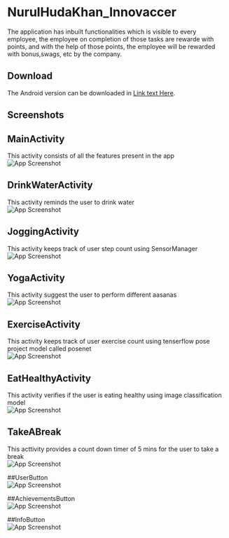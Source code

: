 # NurulHudaKhan_Innovaccer
The application has  inbuilt functionalities which is visible to every employee, the employee on completion of those tasks are rewarde with points, and with the help of those points, the employee will be rewarded with  bonus,swags, etc by the company.

## Download
The Android version can be downloaded in [Link text Here]().


## Screenshots
## MainActivity
This activity consists of all the features present in the app\
![App Screenshot](https://github.com/Nurul0786/NurulHudaKhan_Innovaccer/blob/main/Screenshots/MainActivity.jpeg)

## DrinkWaterActivity
This activity reminds the user to drink water\
![App Screenshot](https://github.com/Nurul0786/NurulHudaKhan_Innovaccer/blob/main/Screenshots/DrinkWaterActivity.jpeg)

## JoggingActivity
This activity keeps track of user step count using SensorManager\
![App Screenshot](https://github.com/Nurul0786/NurulHudaKhan_Innovaccer/blob/main/Screenshots/JoggingActivity.jpeg)

## YogaActivity
This activity suggest the user to perform different aasanas\
![App Screenshot](https://github.com/Nurul0786/NurulHudaKhan_Innovaccer/blob/main/Screenshots/YogaActivity.jpeg)

## ExerciseActivity
This activity keeps track of user exercise count using tenserflow pose project model called posenet\
![App Screenshot](https://github.com/Nurul0786/NurulHudaKhan_Innovaccer/blob/main/Screenshots/ExerciseActivity.jpeg)

## EatHealthyActivity
This activity verifies if the user is eating healthy using image classification model\
![App Screenshot](https://github.com/Nurul0786/NurulHudaKhan_Innovaccer/blob/main/Screenshots/FruitsActivity.jpeg)

## TakeABreak
This acttivity provides a count down timer of 5 mins for the user to take a break\
![App Screenshot](https://github.com/Nurul0786/NurulHudaKhan_Innovaccer/blob/main/Screenshots/BreakActivity.jpeg)

##UserButton\
![App Screenshot](https://github.com/Nurul0786/NurulHudaKhan_Innovaccer/blob/main/Screenshots/UserAccount.jpeg)

##AchievementsButton\
![App Screenshot](https://github.com/Nurul0786/NurulHudaKhan_Innovaccer/blob/main/Screenshots/LeaderBoardActivity.jpeg)

##InfoButton\
![App Screenshot](https://github.com/Nurul0786/NurulHudaKhan_Innovaccer/blob/main/Screenshots/InfoActivity.jpeg)


